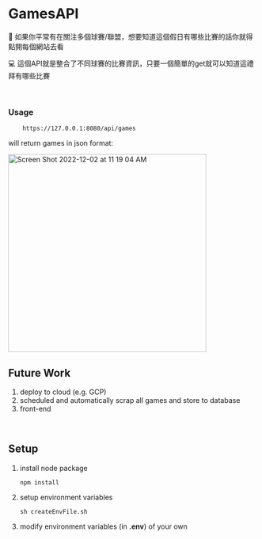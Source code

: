 # GamesAPI
🏀 如果你平常有在關注多個球賽/聯盟，想要知道這個假日有哪些比賽的話你就得點開每個網站去看

💻 這個API就是整合了不同球賽的比賽資訊，只要一個簡單的get就可以知道這禮拜有哪些比賽

<br>

### Usage
```
	https://127.0.0.1:8080/api/games
```
will return games in json format:

<img height="400" alt="Screen Shot 2022-12-02 at 11 19 04 AM" src="https://user-images.githubusercontent.com/75982405/205210265-cfd5948c-be54-4e85-be77-0a7d6433d90b.png">

<br>

## Future Work
1. deploy to cloud (e.g. GCP)
2. scheduled and automatically scrap all games and store to database
3. front-end

<br>

## Setup
1. install node package
	```shell
	npm install
	```
2. setup environment variables
	```shell
	sh createEnvFile.sh
	``` 
3. modify environment variables (in **.env**) of your own
